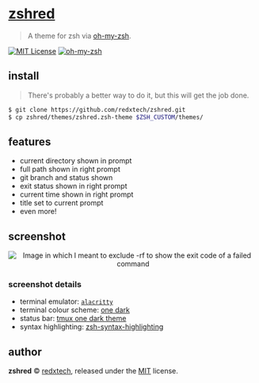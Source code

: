 # [zshred][repo-link]
> A theme for zsh via [oh-my-zsh][omz-link].

[![MIT License](https://img.shields.io/github/license/redxtech/zshred)](/LICENSE)
[![oh-my-zsh](https://img.shields.io/github/stars/robbyrussell/oh-my-zsh?label=oh-my-zsh)][omz-link]

## install
> There's probably a better way to do it, but this will get the job done.

```zsh
$ git clone https://github.com/redxtech/zshred.git
$ cp zshred/themes/zshred.zsh-theme $ZSH_CUSTOM/themes/
```

## features

* current directory shown in prompt
* full path shown in right prompt
* git branch and status shown
* exit status shown in right prompt
* current time shown in right prompt
* title set to current prompt
* even more!

## screenshot

<p align="center">
<img src="https://i.imgur.com/6dogeQJ.png" alt="Image in which I meant to exclude -rf to show the exit code of a failed command">
</p>

### screenshot details
* terminal emulator: [`alacritty`][alacritty]
* terminal colour scheme: [one dark][a-one-dark]
* status bar: [tmux one dark theme][tmux-one-dark]
* syntax highlighting: [zsh-syntax-highlighting][syntax]

## author

**zshred** © [redxtech][author], released under the [MIT][mit] license.

[mit]:              https://opensource.org/licenses/MIT
[author]:           https://github.com/redxtech
[omz-link]:         https://github.com/robbyrussell/oh-my-zsh
[repo-link]:        https://github.com/redxtech/zshred
[alacritty]:        https://github.com/jwilm/alacritty
[a-one-dark]:       https://github.com/jwilm/alacritty/wiki/Color-schemes#one-dark
[tmux-one-dark]:    https://github.com/odedlaz/tmux-onedark-theme
[syntax]:           https://github.com/zsh-users/zsh-syntax-highlighting

